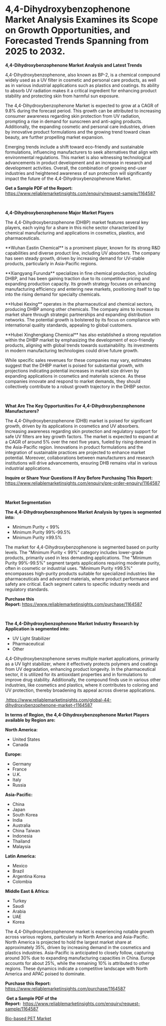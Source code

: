 <p><h1>4,4-Dihydroxybenzophenone Market Analysis Examines its Scope on Growth Opportunities, and Forecasted Trends Spanning from 2025 to 2032.</h1></p><p><strong>4,4-Dihydroxybenzophenone Market Analysis and Latest Trends</strong></p>
<p><p>4,4-Dihydroxybenzophenone, also known as BP-2, is a chemical compound widely used as a UV filter in cosmetic and personal care products, as well as in various industrial applications such as plastics and coatings. Its ability to absorb UV radiation makes it a critical ingredient for enhancing product stability and protecting skin from harmful sun exposure.</p><p>The 4,4-Dihydroxybenzophenone Market is expected to grow at a CAGR of 9.8% during the forecast period. This growth can be attributed to increasing consumer awareness regarding skin protection from UV radiation, prompting a rise in demand for sunscreen and anti-aging products. Additionally, the expanding cosmetic and personal care industries, driven by innovative product formulations and the growing trend toward clean beauty, are further propelling market expansion.</p><p>Emerging trends include a shift toward eco-friendly and sustainable formulations, influencing manufacturers to seek alternatives that align with environmental regulations. This market is also witnessing technological advancements in product development and an increase in research and development activities. Overall, the combination of growing end-user industries and heightened awareness of sun protection will significantly impact the future of the 4,4-Dihydroxybenzophenone Market.</p></p>
<p><strong>Get a Sample PDF of the Report:&nbsp;</strong> <a href="https://www.reliablemarketinsights.com/enquiry/request-sample/1164587?utm_campaign=2991&utm_medium=2&utm_source=Github&utm_content=ia&utm_term=24032025&utm_id=44-dihydroxybenzophenone">https://www.reliablemarketinsights.com/enquiry/request-sample/1164587</a></p>
<p>&nbsp;</p>
<p><strong>4,4-Dihydroxybenzophenone Major Market Players</strong></p>
<p><p>The 4,4-Dihydroxybenzophenone (DHBP) market features several key players, each vying for a share in this niche sector characterized by chemical manufacturing and applications in cosmetics, plastics, and pharmaceuticals.</p><p>**Wuhan Eastin Chemical** is a prominent player, known for its strong R&D capabilities and diverse product line, including UV absorbers. The company has seen steady growth, driven by increasing demand for UV-stable products, particularly in Asia-Pacific regions. </p><p>**Xiangyang Furunda** specializes in fine chemical production, including DHBP, and has been gaining traction due to its competitive pricing and expanding production capacity. Its growth strategy focuses on enhancing manufacturing efficiency and entering new markets, positioning itself to tap into the rising demand for specialty chemicals.</p><p>**Hubei Kexing** operates in the pharmaceutical and chemical sectors, producing DHBP among other chemicals. The company aims to increase its market share through strategic partnerships and expanding distribution networks. The potential growth is bolstered by its focus on compliance with international quality standards, appealing to global customers.</p><p>**Hubei Xinghengkang Chemical** has also established a strong reputation within the DHBP market by emphasizing the development of eco-friendly products, aligning with global trends towards sustainability. Its investments in modern manufacturing technologies could drive future growth.</p><p>While specific sales revenues for these companies may vary, estimates suggest that the DHBP market is poised for substantial growth, with projections indicating potential increases in market size driven by expanding applications in cosmetics and materials science. As these companies innovate and respond to market demands, they should collectively contribute to a robust growth trajectory in the DHBP sector.</p></p>
<p>&nbsp;</p>
<p><strong>What Are The Key Opportunities For 4,4-Dihydroxybenzophenone Manufacturers?</strong></p>
<p><p>The 4,4-Dihydroxybenzophenone (DHB) market is poised for significant growth, driven by its applications in cosmetics and UV absorbers. Increasing awareness regarding skin protection and regulatory support for safe UV filters are key growth factors. The market is expected to expand at a CAGR of around 5% over the next five years, fueled by rising demand in the Asia-Pacific region. Innovations in product formulations and the integration of sustainable practices are projected to enhance market potential. Moreover, collaborations between manufacturers and research institutions will drive advancements, ensuring DHB remains vital in various industrial applications.</p></p>
<p><strong>Inquire or Share Your Questions If Any Before Purchasing This Report:</strong> <a href="https://www.reliablemarketinsights.com/enquiry/pre-order-enquiry/1164587?utm_campaign=2991&utm_medium=2&utm_source=Github&utm_content=ia&utm_term=24032025&utm_id=44-dihydroxybenzophenone">https://www.reliablemarketinsights.com/enquiry/pre-order-enquiry/1164587</a></p>
<p>&nbsp;</p>
<p><strong>Market Segmentation</strong></p>
<p><strong>The 4,4-Dihydroxybenzophenone Market Analysis by types is segmented into:</strong></p>
<p><ul><li>Minimum Purity < 99%</li><li>Minimum Purity 99%-99.5%</li><li>Minimum Purity ≥99.5%</li></ul></p>
<p><p>The market for 4,4-Dihydroxybenzophenone is segmented based on purity levels. The "Minimum Purity < 99%" category includes lower-grade products, primarily used in less demanding applications. The "Minimum Purity 99%-99.5%" segment targets applications requiring moderate purity, often in cosmetic or industrial uses. "Minimum Purity ≥99.5%" encompasses high-purity products suitable for specialized industries like pharmaceuticals and advanced materials, where product performance and safety are critical. Each segment caters to specific industry needs and regulatory standards.</p></p>
<p><strong>Purchase this Report:&nbsp;</strong><a href="https://www.reliablemarketinsights.com/purchase/1164587?utm_campaign=2991&utm_medium=2&utm_source=Github&utm_content=ia&utm_term=24032025&utm_id=44-dihydroxybenzophenone">https://www.reliablemarketinsights.com/purchase/1164587</a></p>
<p>&nbsp;</p>
<p><strong>The 4,4-Dihydroxybenzophenone Market Industry Research by Application is segmented into:</strong></p>
<p><ul><li>UV Light Stabilizer</li><li>Pharmaceutical</li><li>Other</li></ul></p>
<p><p>4,4-Dihydroxybenzophenone serves multiple market applications, primarily as a UV light stabilizer, where it effectively protects polymers and coatings from UV degradation, enhancing product longevity. In the pharmaceutical sector, it is utilized for its antioxidant properties and in formulations to improve drug stability. Additionally, the compound finds use in various other industries, like cosmetics and plastics, where it contributes to coloring and UV protection, thereby broadening its appeal across diverse applications.</p></p>
<p><a href="https://www.reliablemarketinsights.com/global-44-dihydroxybenzophenone-market-r1164587?utm_campaign=2991&utm_medium=2&utm_source=Github&utm_content=ia&utm_term=24032025&utm_id=44-dihydroxybenzophenone">&nbsp;https://www.reliablemarketinsights.com/global-44-dihydroxybenzophenone-market-r1164587</a></p>
<p><strong>In terms of Region, the 4,4-Dihydroxybenzophenone Market Players available by Region are:</strong></p>
<p>
    <p> <strong> North America: </strong>
        <ul>
            <li>United States</li>
            <li>Canada</li>
        </ul>
        </p> 
    <p> <strong> Europe: </strong>
        <ul>
            <li>Germany</li>
            <li>France</li>
            <li>U.K.</li>
            <li>Italy</li>
            <li>Russia</li>
        </ul>
        </p> 
    <p> <strong> Asia-Pacific: </strong>
        <ul>
            <li>China</li>
            <li>Japan</li>
            <li>South Korea</li>
            <li>India</li>
            <li>Australia</li>
            <li>China Taiwan</li>
            <li>Indonesia</li>
            <li>Thailand</li>
            <li>Malaysia</li>
        </ul>
        </p> 
    <p> <strong> Latin America: </strong>
        <ul>
            <li>Mexico</li>
            <li>Brazil</li>
            <li>Argentina Korea</li>
            <li>Colombia</li>
        </ul>
        </p> 
    <p> <strong> Middle East & Africa: </strong>
        <ul>
            <li>Turkey</li>
            <li>Saudi</li>
            <li>Arabia</li>
            <li>UAE</li>
            <li>Korea</li>
        </ul>
    </p>
    </p>
<p><p>The 4,4-Dihydroxybenzophenone market is experiencing notable growth across various regions, particularly in North America and Asia-Pacific. North America is projected to hold the largest market share at approximately 35%, driven by increasing demand in the cosmetics and plastics industries. Asia-Pacific is anticipated to closely follow, capturing around 30% due to expanding manufacturing capacities in China. Europe accounts for about 25%, while the remaining 10% is attributed to other regions. These dynamics indicate a competitive landscape with North America and APAC poised to dominate.</p></p>
<p><strong>Purchase this Report: </strong><a href="https://www.reliablemarketinsights.com/purchase/1164587?utm_campaign=2991&utm_medium=2&utm_source=Github&utm_content=ia&utm_term=24032025&utm_id=44-dihydroxybenzophenone">https://www.reliablemarketinsights.com/purchase/1164587</a></p>
<p>&nbsp;<strong>Get a Sample PDF of the Report:&nbsp;&nbsp;</strong><a href="https://www.reliablemarketinsights.com/enquiry/request-sample/1164587?utm_campaign=2991&utm_medium=2&utm_source=Github&utm_content=ia&utm_term=24032025&utm_id=44-dihydroxybenzophenone">https://www.reliablemarketinsights.com/enquiry/request-sample/1164587</a></p>
<p><strong></strong></p>
<p><p><a href="https://github.com/ternainglin/Market-Research-Report-List-1/blob/main/bio-based-pet-market.md?utm_campaign=2991&utm_medium=2&utm_source=Github&utm_content=ia&utm_term=24032025&utm_id=44-dihydroxybenzophenone">Bio-based PET Market</a></p></p>